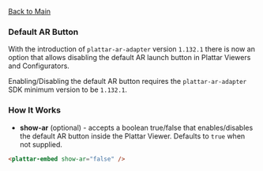 [Back to Main](../../README.md)

### Default AR Button

With the introduction of `plattar-ar-adapter` version `1.132.1` there is now an option that allows disabling the default AR launch button in Plattar Viewers and Configurators.

Enabling/Disabling the default AR button requires the `plattar-ar-adapter` SDK minimum version to be `1.132.1`.

### How It Works

- **show-ar** (optional) - accepts a boolean true/false that enables/disables the default AR button inside the Plattar Viewer. Defaults to `true` when not supplied.

```html
<plattar-embed show-ar="false" />
```